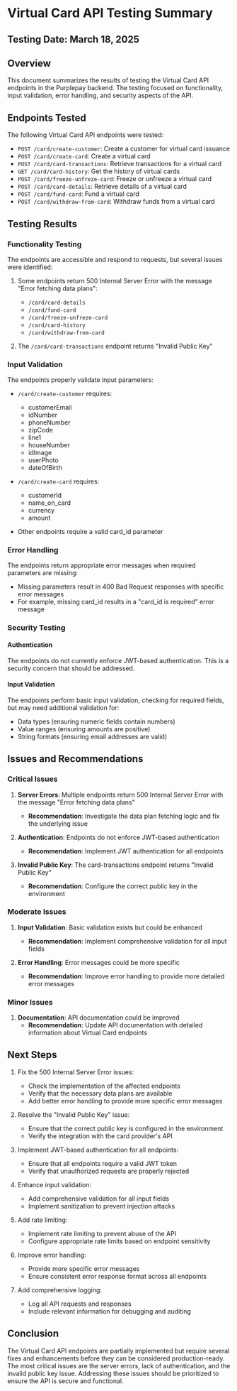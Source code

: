 # Virtual Card API Testing Summary

## Testing Date: March 18, 2025

## Overview

This document summarizes the results of testing the Virtual Card API endpoints in the Purplepay backend. The testing focused on functionality, input validation, error handling, and security aspects of the API.

## Endpoints Tested

The following Virtual Card API endpoints were tested:

- `POST /card/create-customer`: Create a customer for virtual card issuance
- `POST /card/create-card`: Create a virtual card
- `POST /card/card-transactions`: Retrieve transactions for a virtual card
- `GET /card/card-history`: Get the history of virtual cards
- `POST /card/freeze-unfreze-card`: Freeze or unfreeze a virtual card
- `POST /card/card-details`: Retrieve details of a virtual card
- `POST /card/fund-card`: Fund a virtual card
- `POST /card/withdraw-from-card`: Withdraw funds from a virtual card

## Testing Results

### Functionality Testing

The endpoints are accessible and respond to requests, but several issues were identified:

1. Some endpoints return 500 Internal Server Error with the message "Error fetching data plans":
   - `/card/card-details`
   - `/card/fund-card`
   - `/card/freeze-unfreze-card`
   - `/card/card-history`
   - `/card/withdraw-from-card`

2. The `/card/card-transactions` endpoint returns "Invalid Public Key"

### Input Validation

The endpoints properly validate input parameters:

- `/card/create-customer` requires:
  - customerEmail
  - idNumber
  - phoneNumber
  - zipCode
  - line1
  - houseNumber
  - idImage
  - userPhoto
  - dateOfBirth

- `/card/create-card` requires:
  - customerId
  - name_on_card
  - currency
  - amount

- Other endpoints require a valid card_id parameter

### Error Handling

The endpoints return appropriate error messages when required parameters are missing:

- Missing parameters result in 400 Bad Request responses with specific error messages
- For example, missing card_id results in a "card_id is required" error message

### Security Testing

#### Authentication

The endpoints do not currently enforce JWT-based authentication. This is a security concern that should be addressed.

#### Input Validation

The endpoints perform basic input validation, checking for required fields, but may need additional validation for:

- Data types (ensuring numeric fields contain numbers)
- Value ranges (ensuring amounts are positive)
- String formats (ensuring email addresses are valid)

## Issues and Recommendations

### Critical Issues

1. **Server Errors**: Multiple endpoints return 500 Internal Server Error with the message "Error fetching data plans"
   - **Recommendation**: Investigate the data plan fetching logic and fix the underlying issue

2. **Authentication**: Endpoints do not enforce JWT-based authentication
   - **Recommendation**: Implement JWT authentication for all endpoints

3. **Invalid Public Key**: The card-transactions endpoint returns "Invalid Public Key"
   - **Recommendation**: Configure the correct public key in the environment

### Moderate Issues

1. **Input Validation**: Basic validation exists but could be enhanced
   - **Recommendation**: Implement comprehensive validation for all input fields

2. **Error Handling**: Error messages could be more specific
   - **Recommendation**: Improve error handling to provide more detailed error messages

### Minor Issues

1. **Documentation**: API documentation could be improved
   - **Recommendation**: Update API documentation with detailed information about Virtual Card endpoints

## Next Steps

1. Fix the 500 Internal Server Error issues:
   - Check the implementation of the affected endpoints
   - Verify that the necessary data plans are available
   - Add better error handling to provide more specific error messages

2. Resolve the "Invalid Public Key" issue:
   - Ensure that the correct public key is configured in the environment
   - Verify the integration with the card provider's API

3. Implement JWT-based authentication for all endpoints:
   - Ensure that all endpoints require a valid JWT token
   - Verify that unauthorized requests are properly rejected

4. Enhance input validation:
   - Add comprehensive validation for all input fields
   - Implement sanitization to prevent injection attacks

5. Add rate limiting:
   - Implement rate limiting to prevent abuse of the API
   - Configure appropriate rate limits based on endpoint sensitivity

6. Improve error handling:
   - Provide more specific error messages
   - Ensure consistent error response format across all endpoints

7. Add comprehensive logging:
   - Log all API requests and responses
   - Include relevant information for debugging and auditing

## Conclusion

The Virtual Card API endpoints are partially implemented but require several fixes and enhancements before they can be considered production-ready. The most critical issues are the server errors, lack of authentication, and the invalid public key issue. Addressing these issues should be prioritized to ensure the API is secure and functional.
